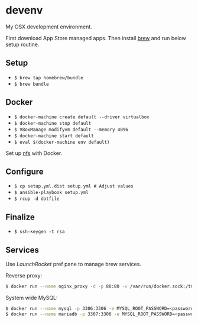 # devenv

My OSX development environment.

First download App Store managed apps.
Then install [brew](http://brew.sh) and run below setup routine.

## Setup

 * `$ brew tap homebrew/bundle`
 * `$ brew bundle`

## Docker

 * `$ docker-machine create default --driver virtualbox`
 * `$ docker-machine stop default`
 * `$ VBoxManage modifyvm default --memory 4096`
 * `$ docker-machine start default`
 * `$ eval $(docker-machine env default)`

Set up [nfs](https://github.com/adlogix/docker-machine-nfs) with Docker.

## Configure 

 * `$ cp setup.yml.dist setup.yml # Adjust values`
 * `$ ansible-playbook setup.yml`
 * `$ rcup -d dotfile`

## Finalize

 * `$ ssh-keygen -t rsa`

## Services

Use _LaunchRocket_ pref pane to manage brew services.

Reverse proxy:

```bash
$ docker run --name nginx_proxy -d -p 80:80 -v /var/run/docker.sock:/tmp/docker.sock:ro jwilder/nginx-proxy
```

System wide MySQL:

```bash
$ docker run --name mysql -p 3306:3306 -e MYSQL_ROOT_PASSWORD=<password> -d mysql:5.6
$ docker run --name mariadb -p 3307:3306 -e MYSQL_ROOT_PASSWORD=<password> -d mariadb:10.1
```
